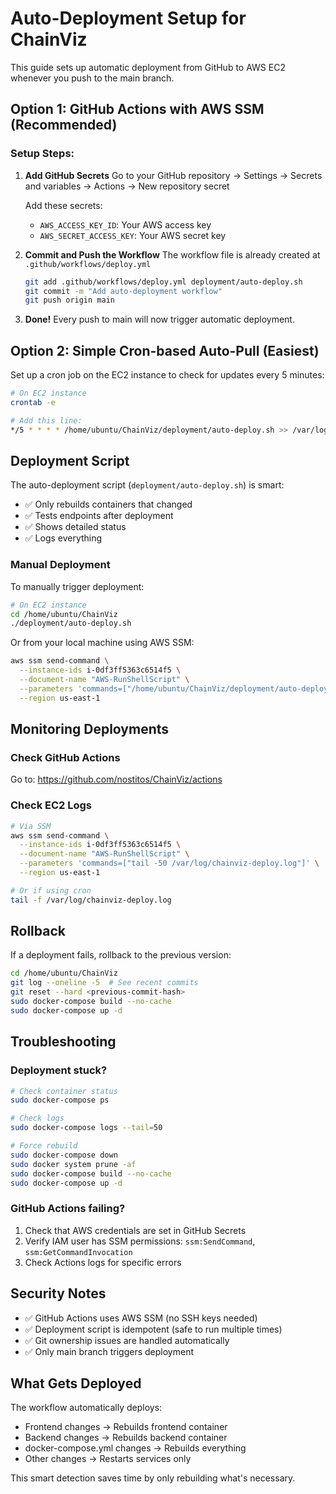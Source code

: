 # Auto-Deployment Setup for ChainViz

This guide sets up automatic deployment from GitHub to AWS EC2 whenever you push to the main branch.

## Option 1: GitHub Actions with AWS SSM (Recommended)

### Setup Steps:

1. **Add GitHub Secrets**
   Go to your GitHub repository → Settings → Secrets and variables → Actions → New repository secret
   
   Add these secrets:
   - `AWS_ACCESS_KEY_ID`: Your AWS access key
   - `AWS_SECRET_ACCESS_KEY`: Your AWS secret key

2. **Commit and Push the Workflow**
   The workflow file is already created at `.github/workflows/deploy.yml`
   
   ```bash
   git add .github/workflows/deploy.yml deployment/auto-deploy.sh
   git commit -m "Add auto-deployment workflow"
   git push origin main
   ```

3. **Done!**
   Every push to main will now trigger automatic deployment.

## Option 2: Simple Cron-based Auto-Pull (Easiest)

Set up a cron job on the EC2 instance to check for updates every 5 minutes:

```bash
# On EC2 instance
crontab -e

# Add this line:
*/5 * * * * /home/ubuntu/ChainViz/deployment/auto-deploy.sh >> /var/log/chainviz-deploy.log 2>&1
```

## Deployment Script

The auto-deployment script (`deployment/auto-deploy.sh`) is smart:
- ✅ Only rebuilds containers that changed
- ✅ Tests endpoints after deployment
- ✅ Shows detailed status
- ✅ Logs everything

### Manual Deployment

To manually trigger deployment:

```bash
# On EC2 instance
cd /home/ubuntu/ChainViz
./deployment/auto-deploy.sh
```

Or from your local machine using AWS SSM:

```bash
aws ssm send-command \
  --instance-ids i-0df3ff5363c6514f5 \
  --document-name "AWS-RunShellScript" \
  --parameters 'commands=["/home/ubuntu/ChainViz/deployment/auto-deploy.sh"]' \
  --region us-east-1
```

## Monitoring Deployments

### Check GitHub Actions
Go to: https://github.com/nostitos/ChainViz/actions

### Check EC2 Logs
```bash
# Via SSM
aws ssm send-command \
  --instance-ids i-0df3ff5363c6514f5 \
  --document-name "AWS-RunShellScript" \
  --parameters 'commands=["tail -50 /var/log/chainviz-deploy.log"]' \
  --region us-east-1

# Or if using cron
tail -f /var/log/chainviz-deploy.log
```

## Rollback

If a deployment fails, rollback to the previous version:

```bash
cd /home/ubuntu/ChainViz
git log --oneline -5  # See recent commits
git reset --hard <previous-commit-hash>
sudo docker-compose build --no-cache
sudo docker-compose up -d
```

## Troubleshooting

### Deployment stuck?
```bash
# Check container status
sudo docker-compose ps

# Check logs
sudo docker-compose logs --tail=50

# Force rebuild
sudo docker-compose down
sudo docker system prune -af
sudo docker-compose build --no-cache
sudo docker-compose up -d
```

### GitHub Actions failing?
1. Check that AWS credentials are set in GitHub Secrets
2. Verify IAM user has SSM permissions: `ssm:SendCommand`, `ssm:GetCommandInvocation`
3. Check Actions logs for specific errors

## Security Notes

- ✅ GitHub Actions uses AWS SSM (no SSH keys needed)
- ✅ Deployment script is idempotent (safe to run multiple times)
- ✅ Git ownership issues are handled automatically
- ✅ Only main branch triggers deployment

## What Gets Deployed

The workflow automatically deploys:
- Frontend changes → Rebuilds frontend container
- Backend changes → Rebuilds backend container  
- docker-compose.yml changes → Rebuilds everything
- Other changes → Restarts services only

This smart detection saves time by only rebuilding what's necessary.

